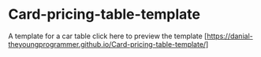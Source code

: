 # Card-pricing-table-template
A template for a car table
click here to preview the template [https://danial-theyoungprogrammer.github.io/Card-pricing-table-template/]
